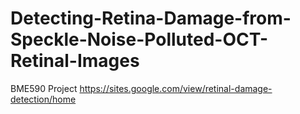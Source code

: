 # Detecting-Retina-Damage-from-Speckle-Noise-Polluted-OCT-Retinal-Images
BME590 Project
https://sites.google.com/view/retinal-damage-detection/home
